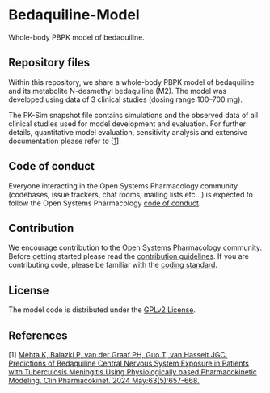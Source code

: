 # Bedaquiline-Model
Whole-body PBPK model of bedaquiline.

## Repository files
Within this repository, we share a whole-body PBPK model of bedaquiline and its metabolite N-desmethyl bedaquiline (M2). The model was developed using data of 3 clinical studies (dosing range 100–700 mg). 

The PK-Sim snapshot file contains simulations and the observed data of all clinical studies used for model development and evaluation. For further details, quantitative model evaluation, sensitivity analysis and extensive documentation please refer to [[1](#main-references)].

## Code of conduct
Everyone interacting in the Open Systems Pharmacology community (codebases, issue trackers, chat rooms, mailing lists etc...) is expected to follow the Open Systems Pharmacology [code of conduct](https://github.com/Open-Systems-Pharmacology/Suite/blob/master/CODE_OF_CONDUCT.md#contributor-covenant-code-of-conduct).

## Contribution
We encourage contribution to the Open Systems Pharmacology community. Before getting started please read the [contribution guidelines](https://github.com/Open-Systems-Pharmacology/Suite/blob/master/CONTRIBUTING.md#ways-to-contribute). If you are contributing code, please be familiar with the [coding standard](https://github.com/Open-Systems-Pharmacology/Suite/blob/master/CODING_STANDARDS.md#visual-studio-settings).

## License
The model code is distributed under the [GPLv2 License](https://github.com/Open-Systems-Pharmacology/Suite/blob/develop/LICENSE).

## References
[1] [Mehta K, Balazki P, van der Graaf PH, Guo T, van Hasselt JGC. Predictions of Bedaquiline Central Nervous System Exposure in Patients with Tuberculosis Meningitis Using Physiologically based Pharmacokinetic Modeling. Clin Pharmacokinet. 2024 May;63(5):657-668.](https://doi.org/10.1007/s40262-024-01363-6)

